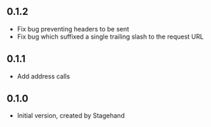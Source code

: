## 0.1.2
- Fix bug preventing headers to be sent
- Fix bug which suffixed a single trailing slash to the request URL

## 0.1.1
- Add address calls
 
## 0.1.0
- Initial version, created by Stagehand
